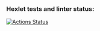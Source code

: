### Hexlet tests and linter status:
[![Actions Status](https://github.com/sergeloie/java-project-71/workflows/hexlet-check/badge.svg)](https://github.com/sergeloie/java-project-71/actions)